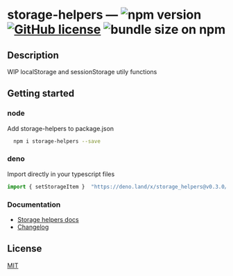# storage-helpers &mdash; ![npm version](https://img.shields.io/npm/v/storage-helpers) [![GitHub license](https://img.shields.io/badge/license-MIT-blue.svg)](https://github.com/FaberVitale/storage-helpers/blob/main/LICENSE) ![bundle size on npm](https://img.shields.io/bundlephobia/minzip/storage-helpers)
## Description

WIP localStorage and sessionStorage utily functions

## Getting started

### node

Add storage-helpers to package.json

```bash
  npm i storage-helpers --save
```
### deno

Import directly in your typescript files

```ts
import { setStorageItem }  "https://deno.land/x/storage_helpers@v0.3.0/mod.ts";
```


### Documentation

* [Storage helpers docs](./docs/modules/_storage_helpers_.md)
* [Changelog](/CHANGELOG.md)


## License

[MIT](/License)